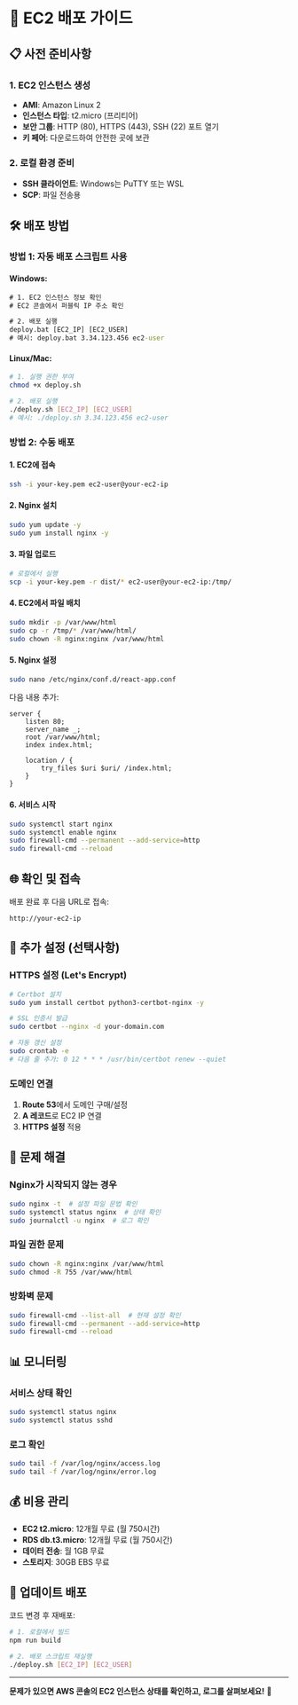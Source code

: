 # 🚀 EC2 배포 가이드

## 📋 **사전 준비사항**

### 1. **EC2 인스턴스 생성**
- **AMI**: Amazon Linux 2
- **인스턴스 타입**: t2.micro (프리티어)
- **보안 그룹**: HTTP (80), HTTPS (443), SSH (22) 포트 열기
- **키 페어**: 다운로드하여 안전한 곳에 보관

### 2. **로컬 환경 준비**
- **SSH 클라이언트**: Windows는 PuTTY 또는 WSL
- **SCP**: 파일 전송용

## 🛠️ **배포 방법**

### **방법 1: 자동 배포 스크립트 사용**

#### Windows:
```cmd
# 1. EC2 인스턴스 정보 확인
# EC2 콘솔에서 퍼블릭 IP 주소 확인

# 2. 배포 실행
deploy.bat [EC2_IP] [EC2_USER]
# 예시: deploy.bat 3.34.123.456 ec2-user
```

#### Linux/Mac:
```bash
# 1. 실행 권한 부여
chmod +x deploy.sh

# 2. 배포 실행
./deploy.sh [EC2_IP] [EC2_USER]
# 예시: ./deploy.sh 3.34.123.456 ec2-user
```

### **방법 2: 수동 배포**

#### 1. **EC2에 접속**
```bash
ssh -i your-key.pem ec2-user@your-ec2-ip
```

#### 2. **Nginx 설치**
```bash
sudo yum update -y
sudo yum install nginx -y
```

#### 3. **파일 업로드**
```bash
# 로컬에서 실행
scp -i your-key.pem -r dist/* ec2-user@your-ec2-ip:/tmp/
```

#### 4. **EC2에서 파일 배치**
```bash
sudo mkdir -p /var/www/html
sudo cp -r /tmp/* /var/www/html/
sudo chown -R nginx:nginx /var/www/html
```

#### 5. **Nginx 설정**
```bash
sudo nano /etc/nginx/conf.d/react-app.conf
```

다음 내용 추가:
```nginx
server {
    listen 80;
    server_name _;
    root /var/www/html;
    index index.html;
    
    location / {
        try_files $uri $uri/ /index.html;
    }
}
```

#### 6. **서비스 시작**
```bash
sudo systemctl start nginx
sudo systemctl enable nginx
sudo firewall-cmd --permanent --add-service=http
sudo firewall-cmd --reload
```

## 🌐 **확인 및 접속**

배포 완료 후 다음 URL로 접속:
```
http://your-ec2-ip
```

## 🔧 **추가 설정 (선택사항)**

### **HTTPS 설정 (Let's Encrypt)**
```bash
# Certbot 설치
sudo yum install certbot python3-certbot-nginx -y

# SSL 인증서 발급
sudo certbot --nginx -d your-domain.com

# 자동 갱신 설정
sudo crontab -e
# 다음 줄 추가: 0 12 * * * /usr/bin/certbot renew --quiet
```

### **도메인 연결**
1. **Route 53**에서 도메인 구매/설정
2. **A 레코드**로 EC2 IP 연결
3. **HTTPS 설정** 적용

## 🐛 **문제 해결**

### **Nginx가 시작되지 않는 경우**
```bash
sudo nginx -t  # 설정 파일 문법 확인
sudo systemctl status nginx  # 상태 확인
sudo journalctl -u nginx  # 로그 확인
```

### **파일 권한 문제**
```bash
sudo chown -R nginx:nginx /var/www/html
sudo chmod -R 755 /var/www/html
```

### **방화벽 문제**
```bash
sudo firewall-cmd --list-all  # 현재 설정 확인
sudo firewall-cmd --permanent --add-service=http
sudo firewall-cmd --reload
```

## 📊 **모니터링**

### **서비스 상태 확인**
```bash
sudo systemctl status nginx
sudo systemctl status sshd
```

### **로그 확인**
```bash
sudo tail -f /var/log/nginx/access.log
sudo tail -f /var/log/nginx/error.log
```

## 💰 **비용 관리**

- **EC2 t2.micro**: 12개월 무료 (월 750시간)
- **RDS db.t3.micro**: 12개월 무료 (월 750시간)
- **데이터 전송**: 월 1GB 무료
- **스토리지**: 30GB EBS 무료

## 🔄 **업데이트 배포**

코드 변경 후 재배포:
```bash
# 1. 로컬에서 빌드
npm run build

# 2. 배포 스크립트 재실행
./deploy.sh [EC2_IP] [EC2_USER]
```

---

**문제가 있으면 AWS 콘솔의 EC2 인스턴스 상태를 확인하고, 로그를 살펴보세요!** 🚀









